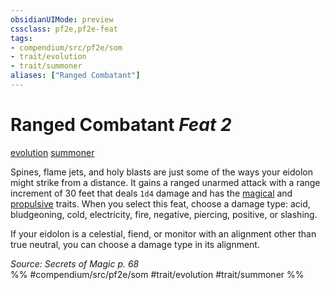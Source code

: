 ```yaml
---
obsidianUIMode: preview
cssclass: pf2e,pf2e-feat
tags:
- compendium/src/pf2e/som
- trait/evolution
- trait/summoner
aliases: ["Ranged Combatant"]
---
```

# Ranged Combatant  *Feat 2*  
[evolution](../../rules/traits/evolution-som.md)  [summoner](../../rules/traits/summoner-som.md)  


Spines, flame jets, and holy blasts are just some of the ways your eidolon might strike from a distance. It gains a ranged unarmed attack with a range increment of 30 feet that deals `1d4` damage and has the [magical](../../rules/traits/magical.md) and [propulsive](../../rules/traits/propulsive.md) traits. When you select this feat, choose a damage type: acid, bludgeoning, cold, electricity, fire, negative, piercing, positive, or slashing.

If your eidolon is a celestial, fiend, or monitor with an alignment other than true neutral, you can choose a damage type in its alignment.

*Source: Secrets of Magic p. 68*  
%% #compendium/src/pf2e/som #trait/evolution #trait/summoner %%